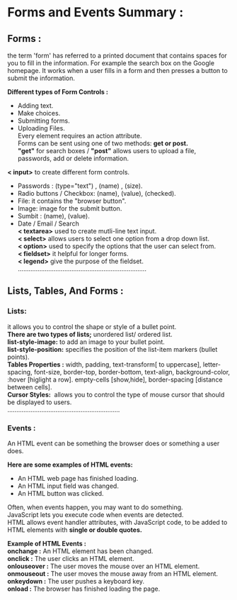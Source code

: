  # Forms and Events Summary :

 ## Forms : 

the term 'form' has referred to a printed document that contains spaces for you to fill in the information. For example the search box on the Google homepage. It works when a user fills in a form and then presses a button to submit the information. <br>

**Different types of Form Controls :** <br>
- Adding text.
- Make choices.
- Submitting forms.
- Uploading Files. <br>
Every element requires an action attribute. <br>
Forms can be sent using one of two methods: **get or post.** <br>
**"get"** for search boxes / **"post"** allows users to upload a file, passwords, add or delete information. <br>

**< input>** to create different form controls. <br>
- Passwords : (type="text") , (name) , (size).
- Radio buttons / Checkbox: (name), (value), (checked).
- File: it contains the "browser button".
- Image: image for the submit button.
- Sumbit : (name), (value).
- Date / Email / Search <br>
**< textarea>** used to create mutli-line text input. <br>
**< select>** allows users to select one option from a drop down list. <br>
**< option>** used to specify the options that the user can select from. <br>
**< fieldset>** it helpful for longer forms. <br>
**< legend>** give the purpose of the fieldset. <br>
........................................................................ <br>
## Lists, Tables, And Forms :

### Lists: <br>

it allows you to control the shape or style of a bullet point. <br>
**There are two types of lists;** unordered list/ ordered list. <br>
**list-style-image:** to add an image to your bullet point. <br>
**list-style-position:** specifies the position of the list-item markers (bullet points). <br>
**Tables Properties :** width, padding, text-transform[ to uppercase], letter-spacing, font-size, border-top, border-bottom, text-align, background-color, :hover [higlight a row]. empty-cells [show,hide], border-spacing [distance between cells]. <br>
**Cursor Styles:**  allows you to control the type of mouse cursor that should be displayed to users. <br>
............................................................... <br>
### Events : <br>

An HTML event can be something the browser does or something a user does. <br>

**Here are some examples of HTML events:**
- An HTML web page has finished loading.
- An HTML input field was changed.
- An HTML button was clicked.

Often, when events happen, you may want to do something. <br>
JavaScript lets you execute code when events are detected. <br>
HTML allows event handler attributes, with JavaScript code, to be added to HTML elements with **single or double quotes.** <br>

**Example of HTML Events :** <br>
**onchange :** An HTML element has been changed. <br>
**onclick :** The user clicks an HTML element. <br>
**onlouseover :** The user moves the mouse over an HTML element. <br>
**onmouseout :** The user moves the mouse away from an HTML element. <br>
**onkeydown :** The user pushes a keyboard key. <br>
**onload :** The browser has finished loading the page.